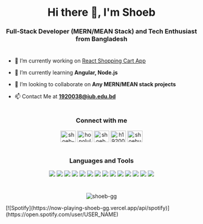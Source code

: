 <h1 align="center">Hi there 👋, I'm Shoeb</h1>
<h3 align="center"> Full-Stack Developer (MERN/MEAN Stack) and Tech Enthusiast from Bangladesh</h3>
<h1></h1>

- 🔭 I’m currently working on [React Shopping Cart App](https://github.com/shoeb-gg/Shoppign-Cart)

- 🌱 I’m currently learning **Angular, Node.js**

- 👯 I’m looking to collaborate on **Any MERN/MEAN stack projects**

- 📫 Contact Me at **1920038@iub.edu.bd**
<h1></h1>
<h3 align="center">Connect with me</h3>
<p align="center">
<a href="https://linkedin.com/in/shoeb-uddin-7a6b0b198" target="blank"><img align="center" src="https://raw.githubusercontent.com/rahuldkjain/github-profile-readme-generator/master/src/images/icons/Social/linked-in-alt.svg" alt="shoeb-uddin-7a6b0b198" height="30" width="40" /></a>
<a href="https://fb.com/honoluluboi" target="blank"><img align="center" src="https://raw.githubusercontent.com/rahuldkjain/github-profile-readme-generator/master/src/images/icons/Social/facebook.svg" alt="honoluluboi" height="30" width="40" /></a>
<a href="https://instagram.com/shoeb.gg/" target="blank"><img align="center" src="https://raw.githubusercontent.com/rahuldkjain/github-profile-readme-generator/master/src/images/icons/Social/instagram.svg" alt="shoeb.gg/" height="30" width="40" /></a>
<a href="https://www.hackerrank.com/h1920038" target="blank"><img align="center" src="https://raw.githubusercontent.com/rahuldkjain/github-profile-readme-generator/master/src/images/icons/Social/hackerrank.svg" alt="h1920038" height="30" width="40" /></a>
<a href="https://www.leetcode.com/shoebua/" target="blank"><img align="center" src="https://raw.githubusercontent.com/rahuldkjain/github-profile-readme-generator/master/src/images/icons/Social/leet-code.svg" alt="shoebua/" height="30" width="40" /></a>
</p>
<h1></h1>
<h3 align="center">Languages and Tools</h3>
<p align="center"> 
  <img
    src="https://img.shields.io/badge/html%20-%23FF2D20.svg?&style=for-the-badge&logo=html5&logoColor=white"
  /> 
  <img
    src="https://img.shields.io/badge/css-%2300f.svg?&style=for-the-badge&logo=css3&logoColor=white"
  />
  <img
    src="https://img.shields.io/badge/bootstrap%20-%23563D7C.svg?&style=for-the-badge&logo=bootstrap&logoColor=white"
  />
  <img
    src="https://img.shields.io/badge/javascript-%23F7DF1E.svg?&style=for-the-badge&logo=javascript&logoColor=black"
  />
  <img
    src="https://img.shields.io/badge/TypeScript-007ACC?style=for-the-badge&logo=typescript&logoColor=white"
  />
  <img
    src="https://img.shields.io/badge/react-%2320232a.svg?&style=for-the-badge&logo=react&logoColor=%2361DAFB"
  />
  <img
    src="https://img.shields.io/badge/angular%20-%23FF2D20.svg?&style=for-the-badge&logo=angular&logoColor=white"
  />
  <img
    src="https://img.shields.io/badge/node.js%20-%2343853D.svg?&style=for-the-badge&logo=node.js&logoColor=white"
  />  
  <img
    src="https://img.shields.io/badge/express.Js%20-white.svg?&style=for-the-badge&logo=express&logoColor=black"
  /> 
  <img
    src="https://img.shields.io/badge/MongoDB-%234ea94b.svg?&style=for-the-badge&logo=mongodb&logoColor=white"
  />
  <img
    src="https://img.shields.io/badge/mysql%20-FF6C37?logo=mysql&logoColor=white&style=for-the-badge"
  />
  <img
    src="https://img.shields.io/badge/C++-blue.svg?style=for-the-badge&logo=c%2B%2B"
  />
  <img
    src="https://img.shields.io/badge/php-%23777BB4.svg?&style=for-the-badge&logo=php&logoColor=white"
  />
  <img
    src="https://img.shields.io/badge/python-%23F7DF1E.svg?&style=for-the-badge&logo=python&logoColor=blue"
  />
</p>
<h1></h1>
<p align="center"><img src="https://github-readme-stats.vercel.app/api/top-langs?username=shoeb-gg&theme=dracula&&hide=css,scss,less&show_icons=true&locale=en" alt="shoeb-gg" /></p>
<p>
  [![Spotify](https://now-playing-shoeb-gg.vercel.app/api/spotify)](https://open.spotify.com/user/USER_NAME)
</p>
